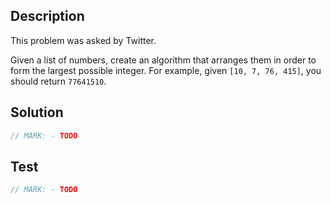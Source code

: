 ## Description

This problem was asked by Twitter.

Given a list of numbers, create an algorithm that arranges them in order to form the largest possible integer. For example, given `[10, 7, 76, 415]`, you should return `77641510`.


## Solution

```swift
// MARK: - TODO
```

## Test

```swift
// MARK: - TODO
```